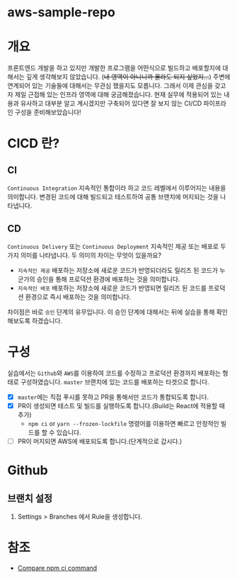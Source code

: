 # aws-sample-repo

# 개요

프론트엔드 개발을 하고 있지만 개발한 프로그램을 어떤식으로 빌드하고 배포할지에 대해서는 깊게 생각해보지 않았습니다. (~~내 영역이 아니니까 몰라도 되지 싶었지...~~)
주변에 연계되어 있는 기술들에 대해서는 무관심 했을지도 모릅니다. 그래서 이제 관심을 갖고자 제일 근접해 있는 인프라 영역에 대해 궁금해졌습니다. 현재 실무에 적용되어 있는 내용과 유사하고 대부분 알고 계시겠지만 구축되어 있다면 잘 보지 않는 CI/CD 파이프라인 구성을 준비해보았습니다!

# CICD 란?

## CI
`Continuous Integration` 지속적인 통합이라 하고 코드 레벨에서 이루어지는 내용을 의미합니다. 변경된 코드에 대해 빌드되고 테스트하여 공통 브랜치에 머지되는 것을 나타냅니다.

## CD

`Continuous Delivery` 또는 `Continuous Deployment` 지속적인 제공 또는 배포로 두가지 의미를 나타냅니다. 두 의미의 차이는 무엇이 있을까요? 
- `지속적인 제공` 배포하는 저장소에 새로운 코드가 반영되더라도 릴리즈 된 코드가 누군가의 승인을 통해 프로덕션 환경에 배포하는 것을 의미합니다.
- `지속적인 배포` 배포하는 저장소에 새로운 코드가 반영되면 릴리즈 된 코드를 프로덕션 환경으로 즉시 배포하는 것을 의미합니다.

차이점은 바로 `승인` 단계의 유무입니다. 이 승인 단계에 대해서는 뒤에 실습을 통해 확인해보도록 하겠습니다.

# 구성

실습에서는 `Github`와 `AWS`를 이용하여 코드를 수정하고 프로덕션 환경까지 배포하는 형태로 구성하였습니다. `master` 브랜치에 있는 코드를 배포하는 타겟으로 합니다.

- [x] `master`에는 직접 푸시를 못하고 PR을 통해서만 코드가 통합되도록 합니다.
- [x] PR이 생성되면 테스트 및 빌드를 실행하도록 합니다.(Build는 React에 적용할 때 추가)
    - `npm ci` or `yarn --frozen-lockfile` 명령어를 이용하면 빠르고 안정적인 빌드를 할 수 있습니다.
- [ ] PR이 머지되면 AWS에 배포되도록 합니다.(단계적으로 갑시다.)

# Github

## 브랜치 설정

1. Settings > Branches 에서 Rule을 생성합니다.


# 참조
- [Compare npm ci command](https://github.com/zkat/node-package-manager-benchmark/tree/zkat/cipm)
